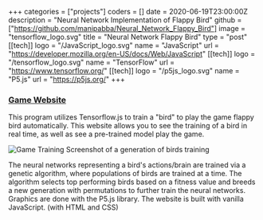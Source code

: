 +++
categories = ["projects"]
coders = []
date = 2020-06-19T23:00:00Z
description = "Neural Network Implementation of Flappy Bird"
github = ["https://github.com/manipabba/Neural_Network_Flappy_Bird"]
image = "tensorflow_logo.svg"
title = "Neural Network Flappy Bird"
type = "post"
[[tech]]
logo = "/JavaScript_logo.svg"
name = "JavaScript"
url = "https://developer.mozilla.org/en-US/docs/Web/JavaScript"
[[tech]]
logo = "/tensorflow_logo.svg"
name = "TensorFlow"
url = "https://www.tensorflow.org/"
[[tech]]
logo = "/p5js_logo.svg"
name = "P5.js"
url = "https://p5js.org/"
+++
### [Game Website](https://manipabba.github.io/Neural_Network_Flappy_Bird/)
This program utilizes Tensorflow.js to train a "bird" to play the game flappy bird automatically. This website allows you to see the training of a bird in real time, as well as see a pre-trained model play the game. 

![Game Training](/nn_fbird_training.png)
Screenshot of a generation of birds training

The neural networks representing a bird's actions/brain are trained via a genetic algorithm, where populations of birds are trained at a time. The algorithm selects top performing birds based on a fitness value and breeds a new generation with permutations to further train the neural networks. Graphics are done with the P5.js library. The website is built with vanilla JavaScript. (with HTML and CSS)